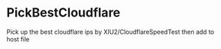 # PickBestCloudflare
Pick up the best cloudflare ips by XIU2/CloudflareSpeedTest then add to host file
